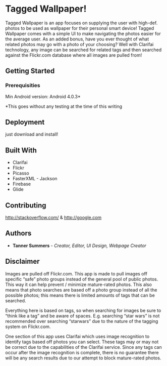 # Tagged Wallpaper!

Tagged Wallpaper is an app focuses on supplying the user with high-def. photos to be used as wallpaper for their personal smart device! Tagged Wallpaper comes with a simple UI to make navigating the photos easier for the average user. As an added bonus, have you ever thought of what related photos may go with a photo of your choosing? Well with Clarifai technology, any image can be searched for related tags and then searched against the Flickr.com database where all images are pulled from!
## Getting Started


### Prerequisities

Min Android version: Android 4.0.3*

*This goes without any testing at the time of this writing


## Deployment

just download and install!

## Built With

* Clarifai
* Flickr
* Picasso
* FasterXML - Jackson
* Firebase
* Glide
 
## Contributing

 http://stackoverflow.com/ & http://google.com

## Authors

* **Tanner Summers** - *Creator, Editor, UI Design, Webpage Creator*

## Disclaimer

Images are pulled off Flickr.com. This app is made to pull images off specific “safe” photo groups instead of the general pool of public photos. This way it can help prevent / minimize mature-rated photos. This also means that photo searches are based off a photo group instead of all the possible photos; this means there is limited amounts of tags that can be searched.

Everything here is based on tags, so when searching for images be sure to “think like a tag” and be aware of spaces. E.g. searching “star wars” is not recommended over searching “starwars” due to the nature of the tagging system on Flickr.com.

One section of this app uses Clarifai which uses image recognition to identify tags based off photos you can select. These tags may or may not be correct due to the capabilities of the Clarifai service. Since any tags can occur after the image recognition is complete, there is no guarantee there will be any search results due to our attempt to block mature-rated photos.

